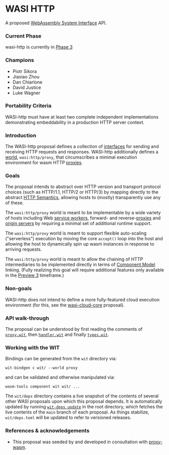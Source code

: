 # WASI HTTP

A proposed [WebAssembly System Interface](https://github.com/WebAssembly/WASI) API.

### Current Phase

wasi-http is currently in [Phase 3](https://github.com/WebAssembly/WASI/blob/main/Proposals.md#phase-3---implementation-phase-cg--wg)

### Champions

* Piotr Sikora
* Jiaxiao Zhou
* Dan Chiarlone
* David Justice
* Luke Wagner

### Portability Criteria

WASI-http must have at least two complete independent implementations
demonstrating embeddability in a production HTTP server context.

### Introduction

The WASI-http proposal defines a collection of [interfaces] for sending and
receiving HTTP requests and responses. WASI-http additionally defines a
[world], `wasi:http/proxy`, that circumscribes a minimal execution environment
for wasm HTTP [proxies].

[Interfaces]: https://github.com/WebAssembly/component-model/blob/main/design/mvp/WIT.md#wit-interfaces
[World]: https://github.com/WebAssembly/component-model/blob/main/design/mvp/WIT.md#wit-worlds
[Proxies]: https://httpwg.org/http-core/draft-ietf-httpbis-semantics-latest.html#intermediaries

### Goals

The proposal intends to abstract over HTTP version and transport protocol
choices (such as HTTP/1.1, HTTP/2 or HTTP/3) by mapping directly to the
abstract [HTTP Semantics], allowing hosts to (mostly) transparently use any of
these.

The `wasi:http/proxy` world is meant to be implementable by a wide variety of
hosts including Web [service workers], forward- and reverse-[proxies] and
[origin servers] by requiring a minimal set of additional runtime support.

The `wasi:http/proxy` world is meant to support flexible auto-scaling
("serverless") execution by moving the core `accept()` loop into the host and
allowing the host to dynamically spin up wasm instances in response to arriving
requests.

The `wasi:http/proxy` world is meant to allow the chaining of HTTP
intermediaries to be implemented directly in terms of [Component Model] linking.
(Fully realizing this goal will require additional features only available in
the [Preview 3] timeframe.)

[HTTP Semantics]: https://httpwg.org/http-core/draft-ietf-httpbis-semantics-latest.html
[Service Workers]: https://developer.mozilla.org/en-US/docs/Web/API/Service_Worker_API
[Origin Servers]: https://httpwg.org/http-core/draft-ietf-httpbis-semantics-latest.html#origin.server
[Component Model]: https://github.com/WebAssembly/component-model/
[Preview 3]: https://github.com/WebAssembly/WASI/blob/main/docs/WitInWasi.md#streams

### Non-goals

WASI-http does not intend to define a more fully-featured cloud execution
environment (for this, see the [wasi-cloud-core] proposal).

[wasi-cloud-core]: https://github.com/WebAssembly/wasi-cloud-core

### API walk-through

The proposal can be understood by first reading the comments of [`proxy.wit`],
then [`handler.wit`] and finally [`types.wit`].

[`proxy.wit`]: ./wit/proxy.wit
[`handler.wit`]: ./wit/handler.wit
[`types.wit`]: ./wit/types.wit

### Working with the WIT

Bindings can be generated from the `wit` directory via:
```
wit-bindgen c wit/ --world proxy
```
and can be validated and otherwise manipulated via:
```
wasm-tools component wit wit/ ...
```

The `wit/deps` directory contains a live snapshot of the contents of several
other WASI proposals upon which this proposal depends. It is automatically
updated by running [`wit-deps update`](https://crates.io/crates/wit-deps-cli)
in the root directory, which fetches the live contents of the `main` branch of
each proposal. As things stabilize, `wit/deps.toml` will be updated to refer to
versioned releases.

### References & acknowledgements

* This proposal was seeded by and developed in consultation with
  [proxy-wasm](https://github.com/proxy-wasm/spec).

